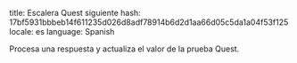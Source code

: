title: Escalera Quest siguiente
hash: 17bf5931bbbeb14f611235d026d8adf78914b6d2d1aa66d05c5da1a04f53f125
locale: es
language: Spanish

Procesa una respuesta y actualiza el valor de la prueba Quest.